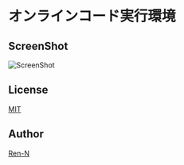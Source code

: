 # オンラインコード実行環境

## ScreenShot
![ScreenShot](https://github.com/Ren-N/chatlog_formatter/blob/master/assets/images/code-learning.gif)

## License
[MIT](https://github.com/tcnksm/tool/blob/master/LICENCE)

## Author
[Ren-N](https://github.com/Ren-N)



